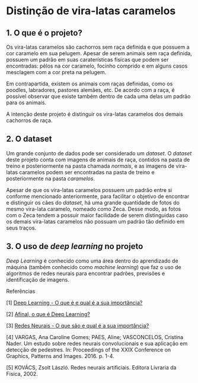 # Distinção de vira-latas caramelos

## 1. O que é o projeto?

Os vira-latas caramelos são cachorros sem raça definida e que possuem a cor caramelo em sua pelugem. Apesar de serem animais sem raça definida, possuem um padrão em suas caraterísticas físicas que podem ser encontradas: pêlos na cor caramelo, focinho comprido e em alguns casos mesclagem com a cor preta na pelugem.

Em contrapartida, existem os animais com raças definidas, como os poodles, labradores, pastores alemães, etc. De acordo com a raça, é possível observar que existe também dentro de cada uma delas um padrão para os animais.

A intenção deste projeto é distinguir os vira-latas caramelos dos demais cachorros de raça.

## 2. O dataset

Um grande conjunto de dados pode ser considerado um _dataset_. O _dataset_ deste projeto conta com imagens de animais de raça, contidos na pasta de treino e posteriormente na pasta chamada _normais_, e as imagens de vira-latas caramelos podem ser encontradas na pasta de treino e posteriormente na pasta _caramelos_.

Apesar de que os vira-latas caramelos possuem um padrão entre si conforme mencionado anteriormente, para facilitar o objetivo de encontrar e distinguir os cães do _dataset_, há uma grande quantidade de fotos do mesmo vira-lata caramelo, nomeado como Zeca. Desse modo, as fotos com o Zeca tendem a possuir maior facilidade de serem distinguidas caso os demais vira-latas caramelos não possuam um padrão tão definido em seus traços.

## 3. O uso de _deep learning_ no projeto

_Deep Learning_ é conhecido como uma área dentro do aprendizado de máquina (também conhecido como _machine learning_) que faz o uso de algoritmos de redes neurais para encontrar padrões, previsões e identificação de imagens.


Referências

[1] [Deep Learning - O que é e qual é a sua importância?](https://www.sas.com/pt_br/insights/analytics/deep-learning.html)

[2] [Afinal, o que é Deep Learning?](https://gaea.com.br/afinal-o-que-e-deep-learning/)

[3] [Redes Neurais - O que são e qual é a sua importância?](https://www.sas.com/pt_br/insights/analytics/neural-networks.html)

[4] VARGAS, Ana Caroline Gomes; PAES, Aline; VASCONCELOS, Cristina Nader. Um estudo sobre redes neurais convolucionais e sua aplicação em detecção de pedestres. In: Proceedings of the XXIX Conference on Graphics, Patterns and Images. 2016. p. 1-4.

[5] KOVÁCS, Zsolt László. Redes neurais artificiais. Editora Livraria da Fisica, 2002.
